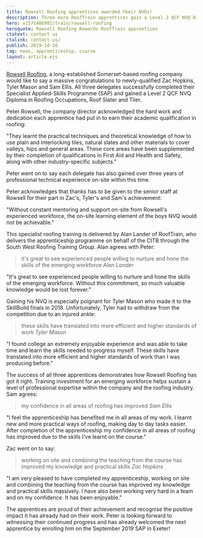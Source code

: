 ```yaml
---
title: Rowsell Roofing apprentices awarded their NVQs!
description: Three more RoofTrain apprentices gain a Level 2 QCF NVQ Diploma in Roofing.
hero: v1571406981/train/rowsell-roofing
heroquote: Rowsell Roofing Rewards RoofTrain apprentices
ctatext: contact us
ctalink: contact-us/
publish: 2019-10-16
tag: news, apprenticeship, course
layout: article.ejs
---
```


[Rowsell Roofing](https://www.rowsellroofing.com/), a long-established Somerset-based roofing company would like to say a massive congratulations to newly-qualified Zac Hopkins, Tyler Mason and Sam Ellis. All three delegates successfully completed their Specialist Applied-Skills Programme (SAP) and gained a Level 2 QCF NVQ Diploma in Roofing Occupations, Roof Slater and Tiler.

Peter Rowsell, the company director acknowledged the hard work and dedication each apprentice had put in to earn their academic qualification in roofing:

"They learnt the practical techniques and theoretical knowledge of how to use plain and interlocking tiles, natural slates and other materials to cover valleys, hips and general areas. These core areas have been supplemented by their completion of qualifications in First Aid and Health and Safety, along with other industry-specific subjects."

Peter went on to say each delegate has also gained over three years of professional technical experience on-site within this time.

Peter acknowledges that thanks has to be given to the senior staff at Rowsell for their part in Zac's, Tyler's and Sam's achievement:

"Without constant mentoring and support on-site from Rowsell's experienced workforce, the on-site learning element of the boys NVQ would not be achievable."

This specialist roofing training is delivered by Alan Lander of RoofTrain, who delivers the apprenticeship programme on behalf of the CITB through the South West Roofing Training Group. Alan agrees with Peter:

> it's great to see experienced people willing to nurture and hone the skills of the emerging workforce
<cite>Alan Lander</cite>

"It's great to see experienced people willing to nurture and hone the skills of the emerging workforce. Without this commitment, so much valuable knowledge would be lost forever."

Gaining his NVQ is especially poignant for Tyler Mason who made it to the SkillBuild finals in 2018. Unfortunately, Tyler had to withdraw from the competition due to an injured ankle:

> these skills have translated into more efficient and higher standards of work
<cite>Tyler Mason</cite>

"I found college an extremely enjoyable experience and was able to take time and learn the skills needed to progress myself. These skills have translated into more efficient and higher standards of work than I was producing before."

The success of all three apprentices demonstrates how Rowsell Roofing has got it right. Training investment for an emerging workforce helps sustain a level of professional expertise within the company and the roofing industry. Sam agrees:

> my confidence in all areas of roofing has improved
<cite>Sam Ellis</cite>

"I feel the apprenticeship has benefited me in all areas of my work. I learnt new and more practical ways of roofing, making day to day tasks easier. After completion of the apprenticeship my confidence in all areas of roofing has improved due to the skills I've learnt on the course."

Zac went on to say:

> working on site and combining the teaching from the course has improved my knowledge and practical skills
<cite>Zac Hopkins</cite>

"I am very pleased to have completed my apprenticeship, working on site and combining the teaching from the course has improved my knowledge and practical skills massively. I have also been working very hard in a team and on my confidence. It has been enjoyable."

The apprentices are proud of their achievement and recognise the positive impact it has already had on their work. Peter is looking forward to witnessing their continued progress and has already welcomed the next apprentice by enrolling him on the September 2019 SAP in Exeter!
